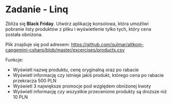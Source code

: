 
# Zadanie - Linq

Zbliża się **Black Friday**. Utwórz aplikację konsolowa, która umożliwi pobranie listy  produktów z pliku i wyświetlenie tylko tych, który cena została obniżona.

Plik znajduje się pod adresem:
https://github.com/sulmar/altkom-capgemini-csharp/blob/master/excercises/products.csv


Funkcje:
- Wyświetl nazwę produktu, cenę oryginalną oraz po rabacie
- Wyświetl informację czy istnieje jakiś produkt, którego cena po rabacie przekracza 500 PLN
- Wyświetl 3 największe promocje pod względem obniżonej kwoty
- Wyświetl informację czy wszystkie przecenione produkty są droższe niż 10 PLN


